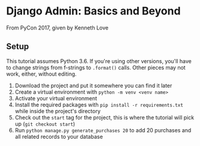 # Django Admin: Basics and Beyond

From PyCon 2017, given by Kenneth Love

## Setup

This tutorial assumes Python 3.6. If you're using other versions, you'll have to change strings from f-strings to `.format()` calls. Other pieces may not work, either, without editing.

1. Download the project and put it somewhere you can find it later
2. Create a virtual environment with `python -m venv <venv name>`
3. Activate your virtual environment
4. Install the required packages with `pip install -r requirements.txt` while inside the project's directory
5. Check out the `start` tag for the project, this is where the tutorial will pick up (`git checkout start`)
6. Run `python manage.py generate_purchases 20` to add 20 purchases and all related records to your database

